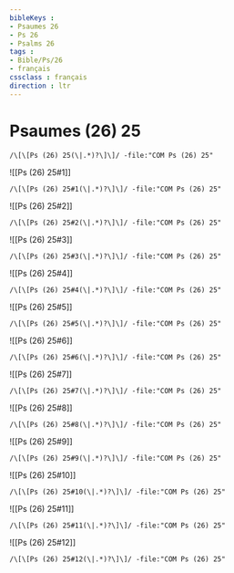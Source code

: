 ```yaml
---
bibleKeys : 
- Psaumes 26
- Ps 26
- Psalms 26
tags : 
- Bible/Ps/26
- français
cssclass : français
direction : ltr
---
```


# Psaumes (26) 25

```query
/\[\[Ps (26) 25(\|.*)?\]\]/ -file:"COM Ps (26) 25"
```



![[Ps (26) 25#1]]

```query
/\[\[Ps (26) 25#1(\|.*)?\]\]/ -file:"COM Ps (26) 25"
```

![[Ps (26) 25#2]]

```query
/\[\[Ps (26) 25#2(\|.*)?\]\]/ -file:"COM Ps (26) 25"
```

![[Ps (26) 25#3]]

```query
/\[\[Ps (26) 25#3(\|.*)?\]\]/ -file:"COM Ps (26) 25"
```

![[Ps (26) 25#4]]

```query
/\[\[Ps (26) 25#4(\|.*)?\]\]/ -file:"COM Ps (26) 25"
```

![[Ps (26) 25#5]]

```query
/\[\[Ps (26) 25#5(\|.*)?\]\]/ -file:"COM Ps (26) 25"
```

![[Ps (26) 25#6]]

```query
/\[\[Ps (26) 25#6(\|.*)?\]\]/ -file:"COM Ps (26) 25"
```

![[Ps (26) 25#7]]

```query
/\[\[Ps (26) 25#7(\|.*)?\]\]/ -file:"COM Ps (26) 25"
```

![[Ps (26) 25#8]]

```query
/\[\[Ps (26) 25#8(\|.*)?\]\]/ -file:"COM Ps (26) 25"
```

![[Ps (26) 25#9]]

```query
/\[\[Ps (26) 25#9(\|.*)?\]\]/ -file:"COM Ps (26) 25"
```

![[Ps (26) 25#10]]

```query
/\[\[Ps (26) 25#10(\|.*)?\]\]/ -file:"COM Ps (26) 25"
```

![[Ps (26) 25#11]]

```query
/\[\[Ps (26) 25#11(\|.*)?\]\]/ -file:"COM Ps (26) 25"
```

![[Ps (26) 25#12]]

```query
/\[\[Ps (26) 25#12(\|.*)?\]\]/ -file:"COM Ps (26) 25"
```

